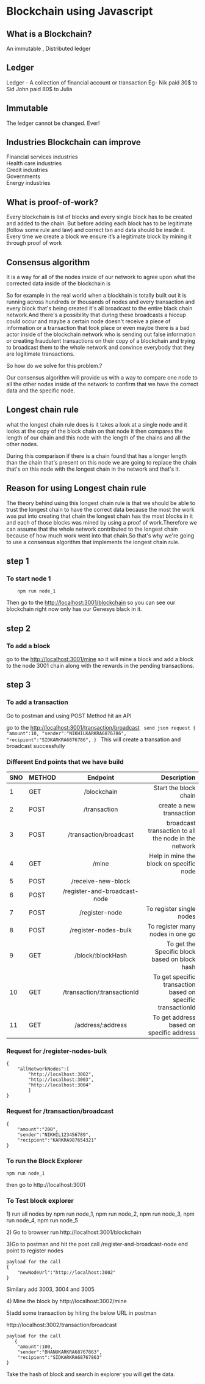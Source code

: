# Blockchain using Javascript

## What is a Blockchain?
An immutable , Distributed ledger

## Ledger 
Ledger - A collection of financial account or transaction
Eg- Nik paid 30$ to Sid
John paid 80$ to Julia

## Immutable 
The ledger cannot be changed. Ever!

## Industries Blockchain can improve
<div>Financial services industries</div>
<div>Health care industries</div>
<div>Credit industries</div>
<div>Governments</div>
<div>Energy industries</div>

## What is proof-of-work?
Every blockchain is list of blocks and every single block has to be created and added to the chain. But before adding each block has to be legitimate (follow some rule and law) and correct txn and data should be inside it.
Every time we create a block we ensure it’s a legitimate block by mining it through proof of work

## Consensus algorithm 
<p>It is a way for all of the nodes inside of our network to agree upon what the corrected data inside of the blockchain is</p>
<p>So for example in the real world when a blockhain is totally built out it is running across hundreds or thousands of nodes and every transaction and every block that's being created it's all broadcast to the entire black chain network.And there's a possibility that during these broadcasts a hiccup could occur and maybe a certain node doesn't receive a piece of information or a transaction that took place or even maybe there is a bad actor inside of the blockchain network who is sending out false information or creating fraudulent transactions on their copy of a blockchain and trying to broadcast them to the whole network and convince everybody that they are legitimate transactions.</p>

<p>So how do we solve for this problem.?</p>

<p>Our consensus algorithm will provide us with a way to compare one node to all the other nodes inside of the network to confirm that we have the correct data and the specific node.</p>

## Longest chain rule
<p>what the longest chain rule does is it takes a look at a single node and it looks at the copy of the block chain on that node it then compares the length of our chain and this node with the length of the chains and all the other nodes.</p>

<p>During this comparison if there is a chain found that has a longer length than the chain that's present on this node we are going to replace the chain that's on this node with the longest chain in the network
and that's it.</p>

## Reason for using Longest chain rule 

<p>The theory behind using this longest chain rule is that we should be able to trust the longest chain to have the correct data because the most the work was put into creating that chain the longest chain has the most blocks in it and each of those blocks was mined by using a proof of work.Therefore we can assume that the whole network contributed to the longest chain because of how much work went into that chain.So that's why we're going to use a consensus algorithm that implements the longest chain rule.</p>

## step 1
### To start node 1
        npm run node_1
 Then go to the <a href="http://localhost:3001/blockchain">http://localhost:3001/blockchain</a>
so you can see our blockchain right now only has our Genesys black in it.

## step 2
### To add a block  
 go to the <a href="http://localhost:3001/mine">http://localhost:3001/mine</a>
so it will mine a block and add a block to the node 3001 chain along with the rewards in the pending transactions.

## step 3
### To add a transaction
Go to postman and using POST Method hit an API

go to the <a href="http://localhost:3001/transaction/broadcast">http://localhost:3001/transaction/broadcast</a>
<code>
send json request
{
    "amount":10,
    "sender":"NIKHILKARKRA6876786",
    "recipient":"SIDKARKRA6876786",
}
</code>
This will create a transation and broadcast successfully

<h3>Different End points that we have build</h3>

| SNO | METHOD        | Endpoint      | Description  |
| --- | ------------- |:-------------:| ------------:|
|  1  | GET           | /blockchain   | Start the block chain |
|  2  | POST          | /transaction      | create a new transaction   |
|  3  | POST          | /transaction/broadcast      |  broadcast transaction to all the node in the network   |
|  4  | GET            | /mine      |   Help in mine the block on specific node  |
|  5  | POST          | /receive-new-block      |     |
|  6  | POST          | /register-and-broadcast-node     |     |
|  7  | POST          | /register-node     | To register single nodes    |
|  8  | POST          | /register-nodes-bulk     | To register many nodes in one go    |
|9    | GET            |/block/:blockHash| To get the Specific block based on block hash|
|10| GET|/transaction/:transactionId| To get specific transaction based on specific transactionId|
11|GET|/address/:address| To get address based on specific address|
### Request for /register-nodes-bulk
    {
        "allNetworkNodes":[
            "http://localhost:3002",
            "http://localhost:3003",
            "http://localhost:3004"
            ]
    }
### Request for /transaction/broadcast
    {
        "amount":"200",
        "sender":"NIKHIL123456789",
        "recipient":"KARKRA987654321"
    }

### To run the Block Explorer
    npm run node_1
 
 then go to http://localhost:3001
    
### To Test block explorer
 <p> 1)  run all nodes by npm run node_1, npm run node_2, npm run node_3, npm run node_4, npm run node_5</p>
   <p> 2) Go to browser run http://localhost:3001/blockchain</p>
   <p> 3)Go to postman and hit the post call /register-and-broadcast-node end point to register nodes</p>

    payload for the call
    {
        "newNodeUrl":"http://localhost:3002"
    }
    
<p>Similary add 3003, 3004 and 3005</p>
<p>4) Mine the block by    http://localhost:3002/mine</p>
<p>5)add some transaction by hiting the below URL in postman</p>
http://localhost:3002/transaction/broadcast

    payload for the call
       {
        "amount":100,
        "sender":"BHANUKARKRA68767863",
        "recipient":"SIDKARKRA68767863"
    }
    
<p>Take the hash of block and search in explorer you will get the data.</p>    